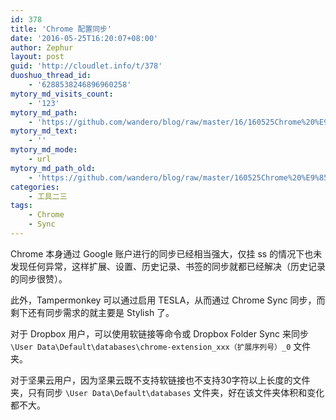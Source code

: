 ```yaml
---
id: 378
title: 'Chrome 配置同步'
date: '2016-05-25T16:20:07+08:00'
author: Zephur
layout: post
guid: 'http://cloudlet.info/t/378'
duoshuo_thread_id:
    - '6288538246896960258'
mytory_md_visits_count:
    - '123'
mytory_md_path:
    - 'https://github.com/wandero/blog/raw/master/16/160525Chrome%20%E9%85%8D%E7%BD%AE%E5%90%8C%E6%AD%A5.md'
mytory_md_text:
    - ''
mytory_md_mode:
    - url
mytory_md_path_old:
    - 'https://github.com/wandero/blog/raw/master/160525Chrome%20%E9%85%8D%E7%BD%AE%E5%90%8C%E6%AD%A5.md'
categories:
    - 工具二三
tags:
    - Chrome
    - Sync
---
```


Chrome 本身通过 Google 账户进行的同步已经相当强大，仅挂 ss 的情况下也未发现任何异常，这样扩展、设置、历史记录、书签的同步就都已经解决（历史记录的同步很赞）。

此外，Tampermonkey 可以通过启用 TESLA，从而通过 Chrome Sync 同步，而剩下还有同步需求的就主要是 Stylish 了。

对于 Dropbox 用户，可以使用软链接等命令或 Dropbox Folder Sync 来同步 `\User Data\Default\databases\chrome-extension_xxx（扩展序列号）_0` 文件夹。

对于坚果云用户，因为坚果云既不支持软链接也不支持30字符以上长度的文件夹，只有同步 `\User Data\Default\databases` 文件夹，好在该文件夹体积和变化都不大。